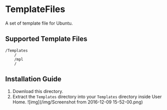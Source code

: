 # TemplateFiles
A set of template file for Ubuntu.

## Supported Template Files
```
/Templates
    /
    /mpl
    /
```

## Installation Guide
1. Download this directory.
1. Extract the `Templates` directory into your `Templates` directory inside User Home.
![img](/img/Screenshot from 2016-12-09 15-52-00.png)

